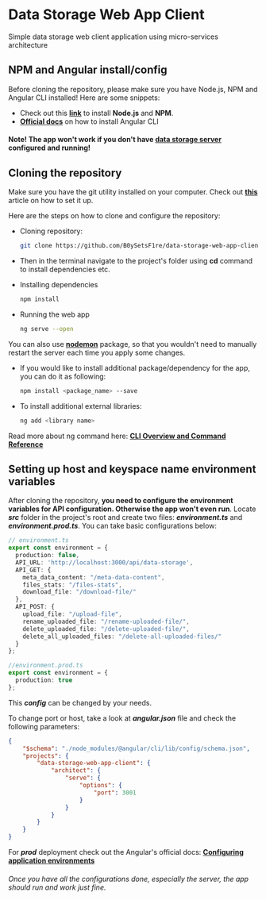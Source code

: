 # Data Storage Web App Client
Simple data storage web client application using micro-services architecture

## NPM and Angular install/config

Before cloning the repository, please make sure you have Node.js, NPM and Angular CLI installed! Here are some snippets:

* Check out this **[link](https://nodejs.org/en/)** to install **Node.js** and **NPM**.
* **[Official docs](https://angular.io/guide/setup-local)** on how to install Angular CLI

#### Note! The app won't work if you don't have [data storage server](https://github.com/B0ySetsF1re/data-storage-web-app-server) configured and running!

## Cloning the repository

Make sure you have the git utility installed on your computer. Check out **[this](https://git-scm.com/book/en/v2/Getting-Started-Installing-Git)** article on how to set it up.

Here are the steps on how to clone and configure the repository:

* Cloning repository:

  ```bash
  git clone https://github.com/B0ySetsF1re/data-storage-web-app-client.git
  ```
* Then in the terminal navigate to the project's folder using **cd** command to install dependencies etc.

* Installing dependencies

  ```bash
  npm install
  ```
* Running the web app

  ```bash
  ng serve --open
  ```
You can also use **[nodemon](https://www.npmjs.com/package/nodemon)** package, so that you wouldn't need to manually restart the server each time you apply some changes.

* If you would like to install additional package/dependency for the app, you can do it as following:

  ```bash
  npm install <package_name> --save
  ```
* To install additional external libraries:

  ```bash
  ng add <library name>
  ```
Read more about ng command here: **[CLI Overview and Command Reference](https://angular.io/cli#cli-overview-and-command-reference)**

## Setting up host and keyspace name environment variables
After cloning the repository, **you need to configure the environment variables for API configuration. Otherwise the app won't even run**. Locate **_src_** folder in the project's root and create two files: **_environment.ts_** and **_environment.prod.ts_**. You can take basic configurations below:

```typescript
// environment.ts
export const environment = {
  production: false,
  API_URL: 'http://localhost:3000/api/data-storage',
  API_GET: {
    meta_data_content: "/meta-data-content",
    files_stats: "/files-stats",
    download_file: "/download-file/"
  },
  API_POST: {
    upload_file: "/upload-file",
    rename_uploaded_file: "/rename-uploaded-file/",
    delete_uploaded_file: "/delete-uploaded-file/",
    delete_all_uploaded_files: "/delete-all-uploaded-files/"
  }
};
```

```typescript
//environment.prod.ts
export const environment = {
  production: true
};

```

This **_config_** can be changed by your needs.

To change port or host, take a look at **_angular.json_** file and check the following parameters:

```json
{
    "$schema": "./node_modules/@angular/cli/lib/config/schema.json",
    "projects": {
        "data-storage-web-app-client": {
            "architect": {
                "serve": {
                    "options": {
                        "port": 3001
                    }
                }
            }
        }
    }
}
```



For **_prod_** deployment check out the Angular's official docs: **[Configuring application environments](https://angular.io/guide/build#configuring-application-environments)**

###### Once you have all the configurations done, especially the server, the app should run and work just fine.
